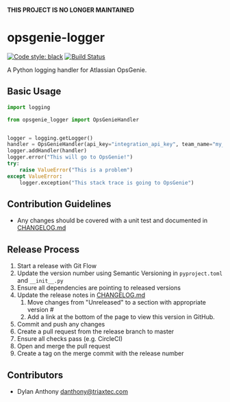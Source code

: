 **THIS PROJECT IS NO LONGER MAINTAINED**

# opsgenie-logger
[![Code style: black](https://img.shields.io/badge/code%20style-black-000000.svg)](https://github.com/ambv/black)
[![Build Status](https://travis-ci.org/triaxtec/opsgenie-logger.svg?branch=develop)](https://travis-ci.org/triaxtec/opsgenie-logger)

A Python logging handler for Atlassian OpsGenie.

## Basic Usage

```python
import logging

from opsgenie_logger import OpsGenieHandler


logger = logging.getLogger()
handler = OpsGenieHandler(api_key="integration_api_key", team_name="my_team", level=logging.ERROR)
logger.addHandler(handler)
logger.error("This will go to OpsGenie!")
try:
    raise ValueError("This is a problem")
except ValueError:
    logger.exception("This stack trace is going to OpsGenie")
```

## Contribution Guidelines
 - Any changes should be covered with a unit test and documented in [CHANGELOG.md]

## Release Process
1. Start a release with Git Flow
1. Update the version number using Semantic Versioning in `pyproject.toml` and `__init__.py`
1. Ensure all dependencies are pointing to released versions
1. Update the release notes in [CHANGELOG.md]
    1. Move changes from "Unreleased" to a section with appropriate version #
    1. Add a link at the bottom of the page to view this version in GitHub.
1. Commit and push any changes
1. Create a pull request from the release branch to master
1. Ensure all checks pass (e.g. CircleCI)
1. Open and merge the pull request
1. Create a tag on the merge commit with the release number

## Contributors 
 - Dylan Anthony <danthony@triaxtec.com>


[CHANGELOG.md]: docs/CHANGELOG.md
